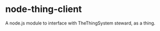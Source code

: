node-thing-client
=================

A node.js module to interface with TheThingSystem steward, as a thing.
